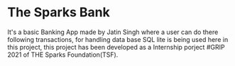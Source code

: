 # The Sparks Bank
It's a basic Banking App made by Jatin Singh where a user can do there following transactions, for handling data base SQL lite is being used here in this project, this project has been developed as a Internship porject #GRIP 2021 of THE Sparks Foundation(TSF). 
